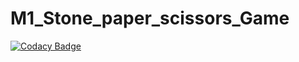 # M1_Stone_paper_scissors_Game

[![Codacy Badge](https://app.codacy.com/project/badge/Grade/3e7032887d654f3999b1c61c7f7cd849)](https://www.codacy.com/gh/KrishnaPrasad2606/M1_Stone_paper_scissors_Game/dashboard?utm_source=github.com&amp;utm_medium=referral&amp;utm_content=KrishnaPrasad2606/M1_Stone_paper_scissors_Game&amp;utm_campaign=Badge_Grade)
